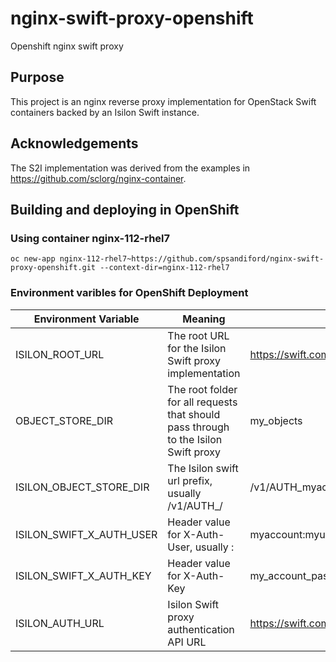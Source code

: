 # nginx-swift-proxy-openshift
Openshift nginx swift proxy

## Purpose
This project is an nginx reverse proxy implementation for OpenStack Swift containers backed by an Isilon Swift instance.

## Acknowledgements
The S2I implementation was derived from the examples in https://github.com/sclorg/nginx-container.

## Building and deploying in OpenShift
### Using container nginx-112-rhel7
```
oc new-app nginx-112-rhel7~https://github.com/spsandiford/nginx-swift-proxy-openshift.git --context-dir=nginx-112-rhel7
```

### Environment varibles for OpenShift Deployment
| Environment Variable     | Meaning                                                                             | Example                                  |
|--------------------------|-------------------------------------------------------------------------------------|------------------------------------------|
| ISILON_ROOT_URL          | The root URL for the Isilon Swift proxy implementation                              | https://swift.company.com:8083           |
| OBJECT_STORE_DIR         | The root folder for all requests that should pass through to the Isilon Swift proxy | my_objects                               |
| ISILON_OBJECT_STORE_DIR  | The Isilon swift url prefix, usually /v1/AUTH_<account>/<container>                 | /v1/AUTH_myaccount/mycontainer           |
| ISILON_SWIFT_X_AUTH_USER | Header value for X-Auth-User, usually <account>:<username>                          | myaccount:myuser                         |
| ISILON_SWIFT_X_AUTH_KEY  | Header value for X-Auth-Key                                                         | my_account_password                      |
| ISILON_AUTH_URL          | Isilon Swift proxy authentication API URL                                           | https://swift.company.com:8083/auth/v1.0 |


